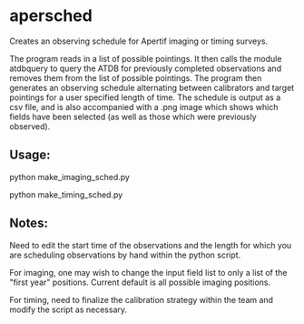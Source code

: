 # apersched
Creates an observing schedule for Apertif imaging or timing surveys.

The program reads in a list of possible pointings.  It then calls the module atdbquery to query the ATDB for previously completed observations and removes them from the list of possible pointings.  The program then generates an observing schedule alternating between calibrators and target pointings for a user specified length of time.  The schedule is output as a csv file, and is also accompanied with a .png image which shows which fields have been selected (as well as those which were previously observed).

## Usage:
python make_imaging_sched.py

python make_timing_sched.py

## Notes:
Need to edit the start time of the observations and the length for which you are scheduling observations by hand within the python script.

For imaging, one may wish to change the input field list to only a list of the "first year" positions.  Current default is all possible imaging positions.

For timing, need to finalize the calibration strategy within the team and modify the script as necessary.
